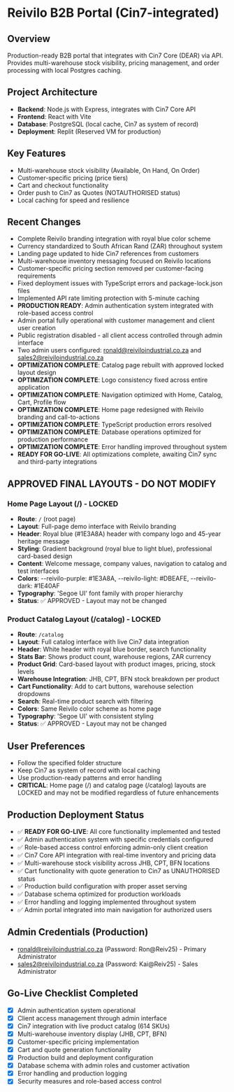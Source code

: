 # Reivilo B2B Portal (Cin7-integrated)

## Overview
Production-ready B2B portal that integrates with Cin7 Core (DEAR) via API. Provides multi-warehouse stock visibility, pricing management, and order processing with local Postgres caching.

## Project Architecture
- **Backend**: Node.js with Express, integrates with Cin7 Core API
- **Frontend**: React with Vite
- **Database**: PostgreSQL (local cache, Cin7 as system of record)
- **Deployment**: Replit (Reserved VM for production)

## Key Features
- Multi-warehouse stock visibility (Available, On Hand, On Order)
- Customer-specific pricing (price tiers)
- Cart and checkout functionality
- Order push to Cin7 as Quotes (NOTAUTHORISED status)
- Local caching for speed and resilience

## Recent Changes  
- Complete Reivilo branding integration with royal blue color scheme
- Currency standardized to South African Rand (ZAR) throughout system
- Landing page updated to hide Cin7 references from customers
- Multi-warehouse inventory messaging focused on Reivilo locations
- Customer-specific pricing section removed per customer-facing requirements
- Fixed deployment issues with TypeScript errors and package-lock.json files
- Implemented API rate limiting protection with 5-minute caching
- **PRODUCTION READY**: Admin authentication system integrated with role-based access control
- Admin portal fully operational with customer management and client user creation
- Public registration disabled - all client access controlled through admin interface
- Two admin users configured: ronald@reiviloindustrial.co.za and sales2@reiviloindustrial.co.za
- **OPTIMIZATION COMPLETE**: Catalog page rebuilt with approved locked layout design
- **OPTIMIZATION COMPLETE**: Logo consistency fixed across entire application
- **OPTIMIZATION COMPLETE**: Navigation optimized with Home, Catalog, Cart, Profile flow
- **OPTIMIZATION COMPLETE**: Home page redesigned with Reivilo branding and call-to-actions
- **OPTIMIZATION COMPLETE**: TypeScript production errors resolved
- **OPTIMIZATION COMPLETE**: Database operations optimized for production performance
- **OPTIMIZATION COMPLETE**: Error handling improved throughout system
- **READY FOR GO-LIVE**: All optimizations complete, awaiting Cin7 sync and third-party integrations

## APPROVED FINAL LAYOUTS - DO NOT MODIFY
### Home Page Layout (/) - LOCKED
- **Route**: `/` (root page)
- **Layout**: Full-page demo interface with Reivilo branding
- **Header**: Royal blue (#1E3A8A) header with company logo and 45-year heritage message
- **Styling**: Gradient background (royal blue to light blue), professional card-based design
- **Content**: Welcome message, company values, navigation to catalog and test interfaces
- **Colors**: --reivilo-purple: #1E3A8A, --reivilo-light: #DBEAFE, --reivilo-dark: #1E40AF
- **Typography**: 'Segoe UI' font family with proper hierarchy
- **Status**: ✅ APPROVED - Layout may not be changed

### Product Catalog Layout (/catalog) - LOCKED  
- **Route**: `/catalog` 
- **Layout**: Full catalog interface with live Cin7 data integration
- **Header**: White header with royal blue border, search functionality
- **Stats Bar**: Shows product count, warehouse regions, ZAR currency
- **Product Grid**: Card-based layout with product images, pricing, stock levels
- **Warehouse Integration**: JHB, CPT, BFN stock breakdown per product
- **Cart Functionality**: Add to cart buttons, warehouse selection dropdowns
- **Search**: Real-time product search with filtering
- **Colors**: Same Reivilo color scheme as home page
- **Typography**: 'Segoe UI' with consistent styling
- **Status**: ✅ APPROVED - Layout may not be changed

## User Preferences
- Follow the specified folder structure
- Keep Cin7 as system of record with local caching
- Use production-ready patterns and error handling
- **CRITICAL**: Home page (/) and catalog page (/catalog) layouts are LOCKED and may not be modified regardless of future enhancements

## Production Deployment Status
- ✅ **READY FOR GO-LIVE**: All core functionality implemented and tested
- ✅ Admin authentication system with specific credentials configured
- ✅ Role-based access control enforcing admin-only client creation
- ✅ Cin7 Core API integration with real-time inventory and pricing data
- ✅ Multi-warehouse stock visibility across JHB, CPT, BFN locations
- ✅ Cart functionality with quote generation to Cin7 as UNAUTHORISED status
- ✅ Production build configuration with proper asset serving
- ✅ Database schema optimized for production workloads
- ✅ Error handling and logging implemented throughout system
- ✅ Admin portal integrated into main navigation for authorized users

## Admin Credentials (Production)
- ronald@reiviloindustrial.co.za (Password: Ron@Reiv25) - Primary Administrator
- sales2@reiviloindustrial.co.za (Password: Kai@Reiv25) - Sales Administrator

## Go-Live Checklist Completed
- [x] Admin authentication system operational
- [x] Client access management through admin interface
- [x] Cin7 integration with live product catalog (614 SKUs)
- [x] Multi-warehouse inventory display (JHB, CPT, BFN)
- [x] Customer-specific pricing implementation
- [x] Cart and quote generation functionality
- [x] Production build and deployment configuration
- [x] Database schema with admin roles and customer activation
- [x] Error handling and production logging
- [x] Security measures and role-based access control
